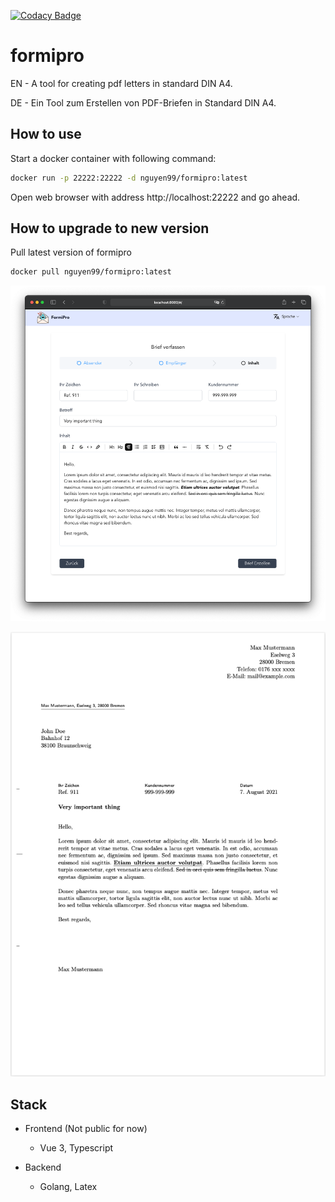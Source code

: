 [![Codacy Badge](https://app.codacy.com/project/badge/Grade/0ef71e1cebac40a3bb751d6231680cb2)](https://www.codacy.com/gh/quangnguyen/formipro/dashboard?utm_source=github.com&amp;utm_medium=referral&amp;utm_content=quangnguyen/formipro&amp;utm_campaign=Badge_Grade)

# formipro

EN - A tool for creating pdf letters in standard DIN A4.

DE - Ein Tool zum Erstellen von PDF-Briefen in Standard DIN A4.

## How to use

Start a docker container with following command:

```bash
docker run -p 22222:22222 -d nguyen99/formipro:latest
```

Open web browser with address http://localhost:22222 and go ahead.

## How to upgrade to new version

Pull latest version of formipro

```bash
docker pull nguyen99/formipro:latest
```

![formipro screenshot](formipro.png "formipro")

![DIN A4 Letter](DINA4Letter.png "DIN A4 Letter")

## Stack

+ Frontend (Not public for now)

  + Vue 3, Typescript
  

+ Backend

  + Golang, Latex
